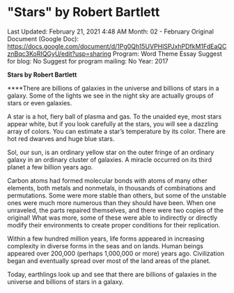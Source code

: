 # "Stars" by Robert Bartlett

Last Updated: February 21, 2021 4:48 AM
Month: 02 - February
Original Document (Google Doc): https://docs.google.com/document/d/1Pg0Qh15UVPHlSPJxhPDfkM1FdEaQCznBqc3KoRIQGyU/edit?usp=sharing
Program: Word Theme Essay
Suggest for blog: No
Suggest for program mailing: No
Year: 2017

**Stars by Robert Bartlett**

****There are billions of galaxies in the universe and billions of stars in a galaxy. Some of the lights we see in the night sky are actually groups of stars or even galaxies.

A star is a hot, fiery ball of plasma and gas. To the unaided eye, most stars appear white, but if you look carefully at the stars, you will see a dazzling array of colors. You can estimate a star’s temperature by its color. There are hot red dwarves and huge blue stars.

Sol, our sun, is an ordinary yellow star on the outer fringe of an ordinary galaxy in an ordinary cluster of galaxies. A miracle occurred on its third planet a few billion years ago.

Carbon atoms had formed molecular bonds with atoms of many other elements, both metals and nonmetals, in thousands of combinations and permutations. Some were more stable than others, but some of the unstable ones were much more numerous than they should have been. When one unraveled, the parts repaired themselves, and there were two copies of the original! What was more, some of these were able to indirectly or directly modify their environments to create proper conditions for their replication.

Within a few hundred million years, life forms appeared in increasing complexity in diverse forms in the seas and on lands. Human beings appeared over 200,000 (perhaps 1,000,000 or more) years ago. Civilization began and eventually spread over most of the land areas of the planet.

Today, earthlings look up and see that there are billions of galaxies in the universe and billions of stars in a galaxy.